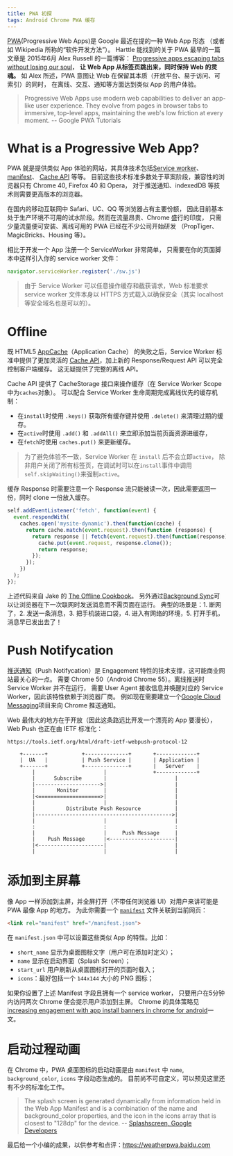 ```yaml
---
title: PWA 初探
tags: Android Chrome PWA 缓存
---
```


[PWA][pwa](Progressive Web Apps)是 Google 最近在提的一种 Web App 形态
（或者如 Wikipedia 所称的“软件开发方法”）。
Harttle 能找到的关于 PWA 最早的一篇文章是 2015年6月 Alex Russell 的一篇博客：
[Progressive apps escaping tabs without losing our soul][alax-pwa]，
**让 Web App 从标签页跳出来，同时保持 Web 的灵魂。**
如 Alex 所述，PWA 意图让 Web 在保留其本质（开放平台、易于访问、可索引）的同时，
在离线、交互、通知等方面达到类似 App 的用户体验。

> Progressive Web Apps use modern web capabilities to deliver an app-like user experience. They evolve from pages in browser tabs to immersive, top-level apps, maintaining the web's low friction at every moment. -- Google PWA Tutorials

<!--more-->

# What is a Progressive Web App?

PWA 就是提供类似 App 体验的网站，其具体技术包括[Service worker][service-worker]、[manifest][manifest]、
[Cache API][api-cache] 等等。
目前这些技术标准多数处于草案阶段，兼容性的浏览器只有 Chrome 40, Firefox 40 和 Opera，
对于推送通知、indexedDB 等技术则需要更高版本的浏览器。

在国内的移动互联网中 Safari、UC、QQ 等浏览器占有主要份额，
因此目前基本处于生产环境不可用的试水阶段。然而在流量昂贵、Chrome 盛行的印度，
只需少量流量便可安装、离线可用的 PWA 已经在不少公司开始研发
（PropTiger、MagicBricks、Housing 等）。

相比于开发一个 App 注册一个 ServiceWorker 非常简单，
只需要在你的页面脚本中这样引入你的 service worker 文件：

```javascript
navigator.serviceWorker.register('./sw.js')
```

> 由于 Service Worker 可以任意操作缓存和截获请求，Web 标准要求 service worker 文件本身以 HTTPS 方式载入以确保安全（其实 localhost 等安全域名也是可以的）。

# Offline

既 HTML5 [AppCache][appcache]（Application Cache） 的失败之后，Service Worker 标准中提供了更加灵活的
[Cache API][api-cache]，加上新的 Response/Request API 可以完全控制客户端缓存。
这无疑提供了完整的离线 API。

Cache API 提供了 CacheStorage 接口来操作缓存（在 Service Worker Scope 中为`caches`对象）。
可以配合 Service Worker 生命周期完成离线优先的缓存机制：

* 在`install`时使用 `.keys()` 获取所有缓存键并使用 `.delete()` 来清理过期的缓存。
* 在`active`时使用 `.add()` 和 `.addAll()` 来立即添加当前页面资源进缓存，
* 在`fetch`时使用 `caches.put()` 来更新缓存。

> 为了避免体验不一致，Service Worker 在 `install` 后不会立即`active`，
> 除非用户关闭了所有标签页，在调试时可以在`install`事件中调用`self.skipWaiting()`来强制`active`。

缓存 Response 时需要注意一个 Response 流只能被读一次，因此需要返回一份，同时 clone 一份放入缓存。

```javascript
self.addEventListener('fetch', function(event) {
  event.respondWith(
    caches.open('mysite-dynamic').then(function(cache) {
      return cache.match(event.request).then(function (response) {
        return response || fetch(event.request).then(function(response) {
          cache.put(event.request, response.clone());
          return response;
        });
      });
    })
  );
});
```

上述代码来自 Jake 的 [The Offline Cookbook][offline-cookbook]。
另外通过[Background Sync][bg-sync]可以让浏览器在下一次联网时发送消息而不需页面在运行。
典型的场景是：1. 断网了，2. 发送一条消息，3. 把手机装进口袋，4. 进入有网络的环境，5. 打开手机，消息早已发出去了！

# Push Notifycation

[推送通知][push]（Push Notifycation）是 Engagement 特性的技术支撑，这可能商业网站最关心的一点。
需要 Chrome 50（Android Chrome 55）。离线推送时 Service Worker 并不在运行，
需要 User Agent 接收信息并唤醒对应的 Service Worker，因此该特性依赖于浏览器厂商。
例如现在需要建立一个[Google Cloud Messaging][google-cloud-messaging]项目来向 Chrome 推送通知。

Web 最伟大的地方在于开放（因此这条路远比开发一个漂亮的 App 要漫长），
Web Push 也正在由 IETF 标准化：

```
https://tools.ietf.org/html/draft-ietf-webpush-protocol-12

    +-------+           +--------------+       +-------------+
    |  UA   |           | Push Service |       | Application |
    +-------+           +--------------+       |   Server    |
        |                      |               +-------------+
        |      Subscribe       |                      |
        |--------------------->|                      |
        |       Monitor        |                      |
        |<====================>|                      |
        |                      |                      |
        |          Distribute Push Resource           |
        |-------------------------------------------->|
        |                      |                      |
        :                      :                      :
        |                      |     Push Message     |
        |    Push Message      |<---------------------|
        |<---------------------|                      |
        |                      |                      |
```

# 添加到主屏幕

像 App 一样添加到主屏，并全屏打开（不带任何浏览器 UI）对用户来讲可能是 PWA 最像 App 的地方。
为此你需要一个 [`manifest`][manifest] 文件关联到当前网页：

```html
<link rel="manifest" href="/manifest.json">
```

在 `manifest.json` 中可以设置这些类似 App 的特性。比如：

* `short_name` 显示为桌面图标文字（用户可在添加时定义）；
* `name` 显示在启动界面（Splash Screen）；
* `start_url` 用户刷新从桌面图标打开的页面时载入；
* `icons`：最好包括一个 `144x144` 大小的 PNG 图标；

如果你设置了上述 Manifest 字段且拥有一个 service worker，
只要用户在5分钟内访问两次 Chrome 便会提示用户添加到主屏。
Chrome 的具体策略见
[increasing engagement with app install banners in chrome for android][engagement]一文。

# 启动过程动画

在 Chrome 中，PWA 桌面图标的启动动画是由 `manifest` 中 `name`, `background_color`, `icons` 字段动态生成的。
目前尚不可自定义，可以预见这里还有不少的标准化工作。

> The splash screen is generated dynamically from information held in the Web App Manifest and is a combination of the name and background_color properties, and the icon in the icons array that is closest to "128dp" for the device. -- [Splashscreen, Google Developers][splashscreen]

最后给一个小编的成果，以供参考和点评：<https://weatherpwa.baidu.com>

[pwa]: https://developers.google.com/web/progressive-web-apps/
[alax-pwa]: https://infrequently.org/2015/06/progressive-apps-escaping-tabs-without-losing-our-soul/
[appcache]: https://developer.mozilla.org/zh-CN/docs/Web/HTML/Using_the_application_cache
[api-cache]: https://developer.mozilla.org/zh-CN/docs/Web/API/Cache
[offline-cookbook]: https://jakearchibald.com/2014/offline-cookbook
[push]: https://developers.google.com/web/fundamentals/getting-started/codelabs/push-notifications/
[google-cloud-messaging]: https://developers.google.com/cloud-messaging/
[bg-sync]: https://developers.google.com/web/updates/2015/12/background-sync
[manifest]: https://developer.mozilla.org/en-US/docs/Web/Manifest
[engagement]: https://developers.google.com/web/updates/2015/03/increasing-engagement-with-app-install-banners-in-chrome-for-android
[splashscreen]: https://developers.google.com/web/updates/2015/10/splashscreen
[service-worker]: https://developer.mozilla.org/zh-CN/docs/Web/API/Service_Worker_API
